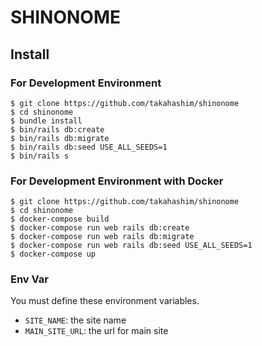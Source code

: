 # SHINONOME

## Install

### For Development Environment

```console
$ git clone https://github.com/takahashim/shinonome
$ cd shinonome
$ bundle install
$ bin/rails db:create
$ bin/rails db:migrate
$ bin/rails db:seed USE_ALL_SEEDS=1
$ bin/rails s
```
### For Development Environment with Docker

```console
$ git clone https://github.com/takahashim/shinonome
$ cd shinonome
$ docker-compose build
$ docker-compose run web rails db:create
$ docker-compose run web rails db:migrate
$ docker-compose run web rails db:seed USE_ALL_SEEDS=1
$ docker-compose up
```


### Env Var

You must define these environment variables.

* `SITE_NAME`: the site name
* `MAIN_SITE_URL`: the url for main site

